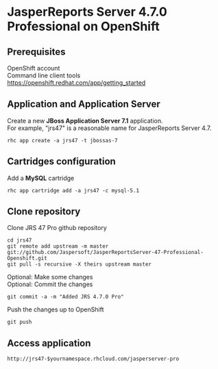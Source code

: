 JasperReports Server 4.7.0 Professional on OpenShift
====================================================

Prerequisites
-------------
OpenShift account<br/>
Command line client tools<br/>
https://openshift.redhat.com/app/getting_started


Application and Application Server
----------------------------------
Create a new <b>JBoss Application Server 7.1</b> application.<br/>
For example, "jrs47" is a reasonable name for JasperReports Server 4.7.

    rhc app create -a jrs47 -t jbossas-7


Cartridges configuration
------------------------
Add a <b>MySQL</b> cartridge

    rhc app cartridge add -a jrs47 -c mysql-5.1


Clone repository
----------------
Clone JRS 47 Pro github repository

    cd jrs47
    git remote add upstream -m master git://github.com/Jaspersoft/JasperReportsServer-47-Professional-Openshift.git
    git pull -s recursive -X theirs upstream master

Optional: Make some changes<br/>
Optional: Commit the changes

    git commit -a -m "Added JRS 4.7.0 Pro"

Push the changes up to OpenShift

    git push


Access application
------------------
    http://jrs47-$yournamespace.rhcloud.com/jasperserver-pro
